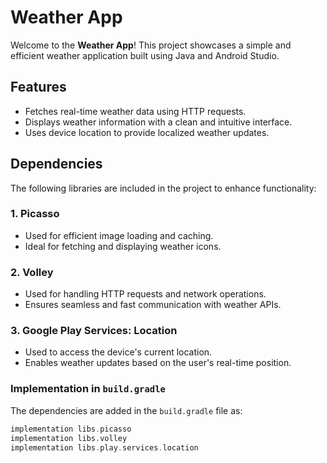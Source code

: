 # Weather App

Welcome to the **Weather App**! This project showcases a simple and efficient weather application built using Java and Android Studio.

## Features
- Fetches real-time weather data using HTTP requests.
- Displays weather information with a clean and intuitive interface.
- Uses device location to provide localized weather updates.

## Dependencies

The following libraries are included in the project to enhance functionality:

### 1. **Picasso**
- Used for efficient image loading and caching.
- Ideal for fetching and displaying weather icons.

### 2. **Volley**
- Used for handling HTTP requests and network operations.
- Ensures seamless and fast communication with weather APIs.

### 3. **Google Play Services: Location**
- Used to access the device's current location.
- Enables weather updates based on the user's real-time position.

### Implementation in `build.gradle`
The dependencies are added in the `build.gradle` file as:

```gradle
implementation libs.picasso
implementation libs.volley
implementation libs.play.services.location
